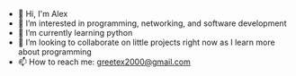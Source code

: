 - 👋 Hi, I'm Alex 
- 👀 I’m interested in programming, networking, and software development 
- 🌱 I’m currently learning python
- 💞️ I’m looking to collaborate on little projects right now as I learn more about programming   
- 📫 How to reach me: greetex2000@gmail.com
<!---
greetex2000/greetex2000 is a ✨ special ✨ repository because its `README.md` (this file) appears on your GitHub profile.
You can click the Preview link to take a look at your changes.
--->

